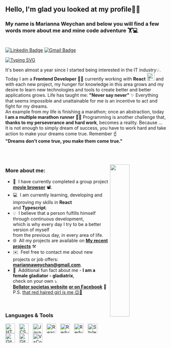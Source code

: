 ## Hello, I'm glad you looked at my profile🙋‍♀️  
### My name is Marianna Weychan and below you will find a few words more about me and mine code adventure 🏋️💻  <br><br>

[![Linkedin Badge](https://img.shields.io/badge/LinkedIn-blue?style=flat&logo=linkedin&labelColor=blue&link=https://www.linkedin.com/in/marianna-weychan/)](https://www.linkedin.com/in/marianna-weychan/) [![Gmail Badge](https://img.shields.io/badge/Gmail-red?style=flat-square&logo=Gmail&logoColor=white&link=mailto:mariannaweychan@gmail.com)](mailto:mariannaweychan@gmail.com)


[![Typing SVG](https://readme-typing-svg.herokuapp.com?font=comfortaa&color=1195C0&size=24&width=800&lines=Feel+free+to+view+my+projects+and+contact+me+%F0%9F%93%A7)](https://git.io/typing-svg)


It's been almost a year since I started being interested in the IT industry💡.
Today I am a **Frontend Developer** 👩‍💻 currently working with **React** <img src="https://upload.wikimedia.org/wikipedia/commons/a/a7/React-icon.svg" alt="React" height="24px " width="24px" /> and with each new project, my hunger for knowledge in this area grows and my desire to learn new technologies and tools to create better and better applications grows.
Life has taught me: **"Never say never"** ✨
Everything that seems impossible and unattainable for me is an incentive to act and fight for my dreams. <br/>
An example from my life is finishing a marathon; once an abstraction, today **I am a multiple marathon runner** 🏃🥇
Programming is another challenge that, **thanks to my perseverance and hard work**, becomes a reality.
Because ...
It is not enough to simply dream of success, you have to work hard and take action to make your dreams come true. Remember ☝️<br/>
**"Dreams don't come true, you make them come true."**
<br/><br/>
<br/><br/>


<a href="#"><img width="35%" height="auto" align="right" src="https://media.giphy.com/media/fxgXxnxNOW3bZFvthA/giphy.gif" /></a>


### More about me:


- 🌱&nbsp; I have currently completed a group project **[movie browser](https://github.com/Marianna-Weychan/movie-project)** 📽️.
- 💻&nbsp; I am currently learning, developing and improving my skills in **React** <br/> and **Typescript**.
- 💡&nbsp; I believe that a person fulfills himself through continuous development,<br/> which is why every day I try to be a better version of myself <br/> from the previous day, in every area of life.
- 🌐&nbsp; All my projects are available on **[My recent projects](https://github.com/Marianna-Weychan?tab=repositories)** ⚒️
- ✉️&nbsp; Feel free to contact me about new projects or job offers: **mariannaweychan@gmail.com**.
- 🏺&nbsp; Additional fun fact about me  - **I am a female gladiator - gladiatrix**, <br/>check on your own ⤵️ <br/>
  [**Bellator societas website**](https://bellatorsocietas.pl/) [**or on Facebook**](https://www.facebook.com/bellatorsocietas/) 💪
  P.S. [that red haired girl is me 😉👩‍](https://www.facebook.com/photo/?fbid=5378658582249535&set=pb.100064361662187.-2207520000.) <br/>   

<br/>

### Languages & Tools 

<img align="left" alt="HTML" width="30px" style="padding-right:10px;" src="https://cdn.jsdelivr.net/gh/devicons/devicon/icons/html5/html5-plain.svg" />
<img align="left" alt="CSS" width="30px" style="padding-right:10px;" src="https://cdn.jsdelivr.net/gh/devicons/devicon/icons/css3/css3-plain.svg" />
<img align="left" alt="JavaScript" width="30px" style="padding-right:10px;" src="https://cdn.jsdelivr.net/gh/devicons/devicon/icons/javascript/javascript-plain.svg" />
<img align="left" alt="React" width="30px" style="padding-right:10px;" src="https://cdn.jsdelivr.net/gh/devicons/devicon/icons/react/react-original.svg" />
<img align="left" alt="Redux" width="30px" style="padding-right:10px;" src="https://cdn.jsdelivr.net/gh/devicons/devicon/icons/redux/redux-original.svg" />
<img align="left" alt="Redux Saga" width="30px" style="padding-right:10px;" src="https://simpleicons.org/icons/reduxsaga.svg" />
<img align="left" alt="Styled Components" width="30px" style="padding-right:10px;" src="https://simpleicons.org/icons/styledcomponents.svg" />
<img align="left" alt="Git" width="30px" style="padding-right:10px;" src="https://cdn.jsdelivr.net/gh/devicons/devicon/icons/git/git-original.svg" />
<img align="left" alt="GitHub" width="30px" style="padding-right:10px;" src="https://cdn.jsdelivr.net/gh/devicons/devicon/icons/github/github-original.svg" />
<img align="left" alt="VsCode" width="30px" style="padding-right:10px;" src="https://cdn.jsdelivr.net/gh/devicons/devicon/icons/vscode/vscode-original.svg" />
